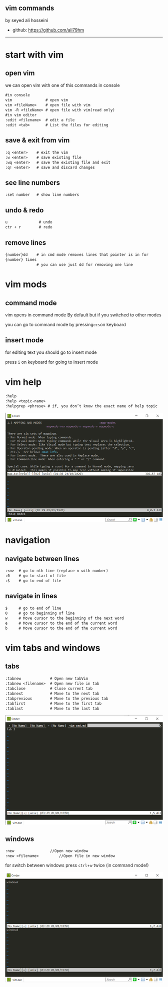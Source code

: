 vim commands
---
by seyed ali hosseini

  - 
    github: https://github.com/ali79hm
---
# start with vim
## open vim
we can open vim with one of this commands in console
```shell
#in console
vim               # open vim
vim <fileName>    # open file with vim
vim -R <fileName> # open file with vim(read only)
#in vim editor
:edit <filename>  # edit a file 
:edit <tab>       # List the files for editing
```
## save & exit from vim

```shell 
:q <enter>    # exit the vim 
:w <enter>    # save existing file 
:wq <enter>   # save the existing file and exit 
:q! <enter>   # save and discard changes
```

## see line numbers

```shell
:set number   # show line numbers
```
## undo & redo
```shell
u              # undo 
ctr + r        # redo
```
## remove lines
```shell
{number}dd    # in cmd mode removes lines that pointer is in for {number} times
              # you can use just dd for removing one line
```
# vim mods
## command mode
vim opens in command mode By default but if you switched to other modes 

you can go to command mode by pressing```ecs```on keyboard 

## insert mode
for editing text you should go to insert mode 

press ```i``` on keyboard for going to insert mode

# vim help
```shell
:help
:help <topic-name>
:helpgrep <phrase> # if, you don’t know the exact name of help topic
```
![example of vim help](picture/vim-help-modes.png "example of vim help")

# navigation

## navigate between lines
 
```shell
:<n>  # go to nth line (replace n with number)
:0    # go to start of file
:$    # go to end of file
```

## navigate in lines

```shell
$     # go to end of line
0     # go to beginning of line
w     # Move cursor to the beginning of the next word
e     # Move cursor to the end of the current word
b     # Move cursor to the end of the current word
```

# vim tabs and windows
## tabs
```shell
:tabnew             # Open new tabVim
:tabnew <filename>  # Open new file in tab
:tabclose           # Close current tab
:tabnext            # Move to the next tab
:tabprevious        # Move to the previous tab
:tabfirst           # Move to the first tab
:tablast            # Move to the last tab
```
![example of vim tabs](picture/vim-tabs.png "example of vim tabs")
## windows
```shell
:new                //Open new window
:new <filename>         //Open file in new window
```
for switch between windows press ```ctrl```+```w``` twice (in command mode!)

![example of vim windows](picture/vim-windows.png "example of vim tabs")
